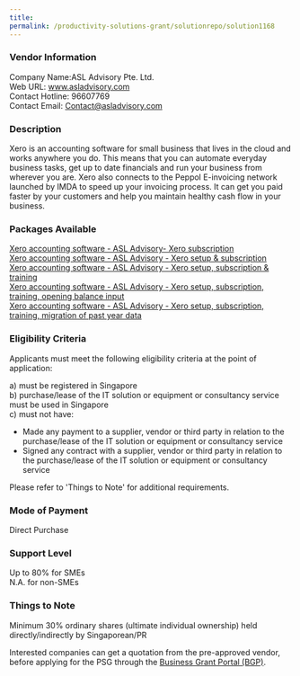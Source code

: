 ```yaml
---
title: 
permalink: /productivity-solutions-grant/solutionrepo/solution1168
---
```


### Vendor Information
Company Name:ASL Advisory Pte. Ltd. <br>Web URL: www.asladvisory.com <br>Contact Hotline: 96607769 <br>Contact Email: Contact@asladvisory.com <br>

### Description

Xero is an accounting software for small business that lives in the cloud and works anywhere you do. This means that you can automate everyday business tasks, get up to date financials and run your business from wherever you are. Xero also connects to the Peppol E-invoicing network launched by IMDA to speed up your invoicing process. It can get you paid faster by your customers and help you maintain healthy cash flow in your business.

### Packages Available

<a href='https://www.gobusiness.gov.sg/images/psg/Desensitised_ASL_Advisory_20200380_Annex_3_Part_1.pdf' target='_blank'>Xero accounting software - ASL Advisory- Xero subscription</a><br/>
<a href='https://www.gobusiness.gov.sg/images/psg/Desensitised_ASL_Advisory_20200380_Annex_3_Part_2.pdf' target='_blank'>Xero accounting software - ASL Advisory - Xero setup & subscription</a><br/>
<a href='https://www.gobusiness.gov.sg/images/psg/Desensitised_ASL_Advisory_20200380_Annex_3_Part_3.pdf' target='_blank'>Xero accounting software - ASL Advisory - Xero setup, subscription & training</a><br/>
<a href='https://www.gobusiness.gov.sg/images/psg/Desensitised_ASL_Advisory_20200380_Annex_3_Part_4.pdf' target='_blank'>Xero accounting software - ASL Advisory - Xero setup, subscription, training, opening balance input</a><br/>
<a href='https://www.gobusiness.gov.sg/images/psg/Desensitised_ASL_Advisory_20200380_Annex_3_Part_5.pdf' target='_blank'>Xero accounting software - ASL Advisory - Xero setup, subscription, training, migration of past year data</a><br/>

### Eligibility Criteria

Applicants must meet the following eligibility criteria at the point of application:

a) must be registered in Singapore <br>
b) purchase/lease of the IT solution or equipment or consultancy service must be used in Singapore <br>
c) must not have:
- Made any payment to a supplier, vendor or third party in relation to the purchase/lease of the IT solution or equipment or consultancy service
- Signed any contract with a supplier, vendor or third party in relation to the purchase/lease of the IT solution or equipment or consultancy service

Please refer to 'Things to Note' for additional requirements.

### Mode of Payment
Direct Purchase

### Support Level
Up to 80% for SMEs <br>
N.A. for non-SMEs

### Things to Note
Minimum 30% ordinary shares (ultimate individual ownership) held directly/indirectly by Singaporean/PR

Interested companies can get a quotation from the pre-approved vendor, before applying for the PSG through the <a target='_blank' href='https://www.businessgrants.gov.sg/'>Business Grant Portal (BGP)</a>.
